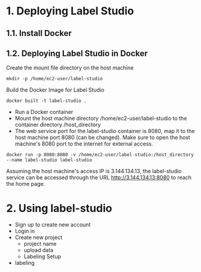 # 1. Deploying Label Studio
## 1.1. Install Docker
## 1.2. Deploying Label Studio in Docker
Create the mount file directory on the host machine
```shell
mkdir -p /home/ec2-user/label-studio
```
Build the Docker Image for Label Studio
```shell
docker built -t label-studio .
```
* Run a Docker container
* Mount the host machine directory /home/ec2-user/label-studio to the container directory /host_directory
* The web service port for the label-studio container is 8080, map it to the host machine port 8080 (can be changed). Make sure to open the host machine's 8080 port to the internet for external access.
```shell
docker run -p 8080:8080 -v /home/ec2-user/label-studio:/host_directory --name label-studio label-studio
```
Assuming the host machine's access IP is 3.144.134.13, the label-studio service can be accessed through the URL http://3.144.134.13:8080 to reach the home page.

# 2. Using label-studio
* Sign up to create new account
* Login in
* Create new project
  + project name
  + upload data
  + Labeling Setup
* labeling